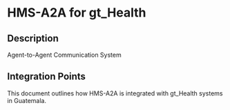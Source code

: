 # HMS-A2A for gt_Health

## Description

Agent-to-Agent Communication System

## Integration Points

This document outlines how HMS-A2A is integrated with gt_Health systems in Guatemala.
